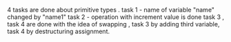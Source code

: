 4 tasks are done about primitive types .
task 1 - name of variable "name" changed by "name1"
task 2 - operation with increment value is done
task 3 , task 4 are done with the idea of swapping ,
task 3 by adding third variable,
task 4 by destructuring assignment.
